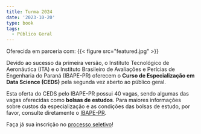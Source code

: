 ```yaml
---
title: Turma 2024
date: '2023-10-20'
type: book
tags:
  - Público Geral
---
```


Oferecida em parceria com:
{{< figure src="featured.jpg" >}}

Devido ao sucesso da primeira versão, o Instituto Tecnológico
de Aeronáutica (ITA) e o Instituto Brasileiro de Avaliações e Perícias de
Engenharia do Paraná (IBAPE-PR) oferecem o **Curso de
Especialização em Data Science (CEDS)** pela segunda vez aberto ao público geral.

Esta oferta do CEDS pelo IBAPE-PR possui 40 vagas, sendo algumas das vagas oferecidas como **bolsas de estudos**.
Para maiores informações sobre custos da especialização e as condições das bolsas de estudo, por favor, consulte diretamente o [IBAPE-PR](https://www.ibapepr.org.br/curso/24/especializacao-em-data-science-ita).

Faça já sua inscrição no [processo seletivo](/turma/ibape-pr2/selecao/)!